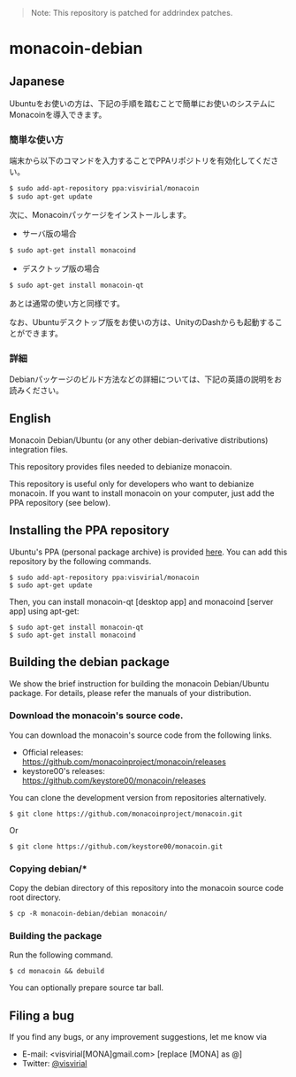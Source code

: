 <!-- vim: set spell: -->

> Note: This repository is patched for addrindex patches.

monacoin-debian
===============



Japanese
--------

Ubuntuをお使いの方は、下記の手順を踏むことで簡単にお使いのシステムにMonacoinを導入できます。

### 簡単な使い方

端末から以下のコマンドを入力することでPPAリポジトリを有効化してください。

```bash
$ sudo add-apt-repository ppa:visvirial/monacoin
$ sudo apt-get update
```

次に、Monacoinパッケージをインストールします。

* サーバ版の場合
```bash
$ sudo apt-get install monacoind
```
* デスクトップ版の場合
```bash
$ sudo apt-get install monacoin-qt
```

あとは通常の使い方と同様です。

なお、Ubuntuデスクトップ版をお使いの方は、UnityのDashからも起動することができます。

### 詳細

Debianパッケージのビルド方法などの詳細については、下記の英語の説明をお読みください。



English
-------

Monacoin Debian/Ubuntu (or any other debian-derivative distributions) integration files.

This repository provides files needed to debianize monacoin.

This repository is useful only for developers who want to debianize monacoin.
If you want to install monacoin on your computer,
just add the PPA repository (see below).

Installing the PPA repository
-----------------------------

Ubuntu's PPA (personal package archive) is provided [here](https://launchpad.net/~visvirial/+archive/monacoin).
You can add this repository by the following commands.

    $ sudo add-apt-repository ppa:visvirial/monacoin
    $ sudo apt-get update

Then, you can install monacoin-qt [desktop app] and monacoind [server app] using apt-get:

    $ sudo apt-get install monacoin-qt
    $ sudo apt-get install monacoind

Building the debian package
---------------------------

We show the brief instruction for building the monacoin Debian/Ubuntu package.
For details, please refer the manuals of your distribution.

### Download the monacoin's source code.

You can download the monacoin's source code from the following links.

 * Official releases: https://github.com/monacoinproject/monacoin/releases
 * keystore00's releases: https://github.com/keystore00/monacoin/releases

You can clone the development version from repositories alternatively.

    $ git clone https://github.com/monacoinproject/monacoin.git

Or

    $ git clone https://github.com/keystore00/monacoin.git

### Copying debian/\*

Copy the debian directory of this repository into the monacoin source code root directory.

    $ cp -R monacoin-debian/debian monacoin/

### Building the package

Run the following command.

    $ cd monacoin && debuild

You can optionally prepare source tar ball.

Filing a bug
------------

If you find any bugs, or any improvement suggestions, let me know via

 * E-mail: &lt;visvirial[MONA]gmail.com&gt; [replace [MONA] as @]
 * Twitter: [@visvirial](https://twitter.com/visvirial)





